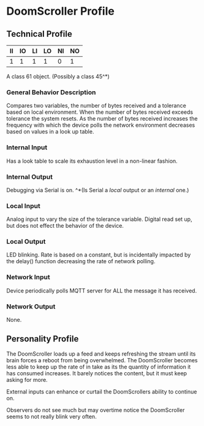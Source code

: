 # DoomScroller Profile

## Technical Profile

| II 	| IO 	| LI 	| LO 	| NI 	| NO 	|
|----	|----	|----	|----	|----	|----	|
| 1  	| 1  	| 1  	| 1  	| 0  	| 1  	|

A class 61 object. (Possibly a class 45^*)

### General Behavior Description
Compares two variables, the number of bytes received and a tolerance based on local environment. When the number of bytes received exceeds tolerance the system resets. As the number of bytes received increases the frequency with which the device polls the network environment decreases based on values in a look up table.

### Internal Input
Has a look table to scale its exhaustion level in a non-linear fashion.

### Internal Output
Debugging via Serial is on.  ^*(Is Serial a _local_ output or an _internal_ one.)


### Local Input
Analog input to vary the size of the tolerance variable.
Digital read set up, but does not effect the behavior of the device.

### Local Output
LED blinking. Rate is based on a constant, but is incidentally impacted by the delay() function decreasing the rate of network polling.

### Network Input
Device periodically polls MQTT server for ALL the message it has received.

### Network Output
None.

## Personality Profile

The DoomScroller loads up a feed and keeps refreshing the stream until its brain forces a reboot from being overwhelmed. The DoomScroller becomes less able to keep up the rate of in take as its the quantity of information it has consumed increases. It barely notices the content, but it must keep asking for more.

External inputs can enhance or curtail the DoomScrollers ability to continue on.

Observers do not see much but may overtime notice the DoomScroller seems to not really blink very often.
